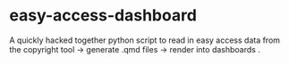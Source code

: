# easy-access-dashboard
A quickly hacked together python script to read in easy access data from the copyright tool -> generate .qmd files -> render into dashboards .

